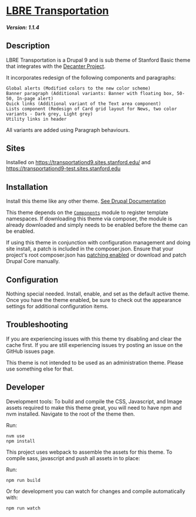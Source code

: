 # [LBRE Transportation](https://github.com/SU-SWS/lbretransportation_subtheme)
##### Version:  1.1.4

Description
---

LBRE Transportation is a Drupal 9 and is sub theme of Stanford Basic theme that integrates with the [Decanter Project](https://github.com/SU-SWS/decanter).

It incorporates redesign of the following components and paragraphs:

    Global alerts (Modified colors to the new color scheme)
    Banner paragraph (Additional variants: Banner with floating box, 50-50, In-page alert)
    Quick links (Additional variant of the Text area component)
    Lists component (Redesign of Card grid layout for News, two color variants - Dark grey, Light grey)
    Utility links in header

All variants are added using Paragraph behaviours.

Sites
---
Installed on https://transportationd9.sites.stanford.edu/ and https://transportationd9-test.sites.stanford.edu

Installation
---

Install this theme like any other theme. [See Drupal Documentation](https://www.drupal.org/docs/8/extending-drupal-8/installing-themes)

This theme depends on the [`Components`](https://www.drupal.org/project/components) module to register template
namespaces. If downloading this theme via composer, the module is already downloaded and simply needs to be enabled
before the theme can be enabled.

If using this theme in conjunction with configuration management and doing site install, a patch is included in the
composer.json. Ensure that your project's root composer.json has [patching enabled](https://github.com/cweagans/composer-patches#allowing-patches-to-be-applied-from-dependencies)
or download and patch Drupal Core manually.

Configuration
---

Nothing special needed. Install, enable, and set as the default active theme. Once you have the theme enabled, be sure to check out the appearance settings for additional configuration items.


Troubleshooting
---

If you are experiencing issues with this theme try disabling and clear the cache first. If you are still experiencing issues try posting an issue on the GitHub issues page.

This theme is not intended to be used as an administration theme. Please use something else for that.

Developer
---

Development tools: To build and compile the CSS, Javascript, and Image assets required to make this theme great, you will need to have npm and nvm installed.
Navigate to the root of the theme then.

Run:
```
nvm use
npm install
```

This project uses webpack to assemble the assets for this theme. To compile sass, javascript and push all assets in to place:

Run:
```
npm run build
```

Or for development you can watch for changes and compile automatically with:
```
npm run watch
```
